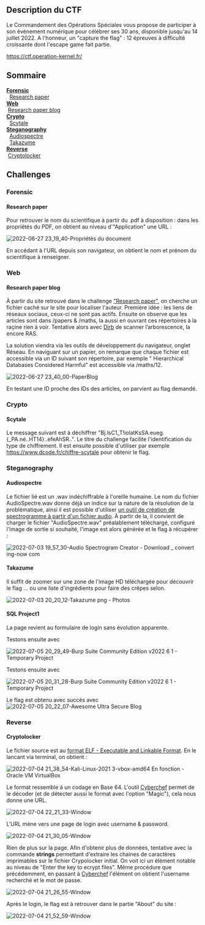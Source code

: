 
## Description du CTF
Le Commandement des Opérations Spéciales vous propose de participer à son événement numérique pour célébrer ses 30 ans, disponible jusqu'au 14 juillet 2022. A l'honneur, un "capture the flag" : 12 épreuves à difficulté croissante dont l'escape game fait partie.

https://ctf.operation-kernel.fr/

## Sommaire
[**Forensic**](#forensic)  
   [Research paper](#research-paper)  
[**Web**](#web)  
   [Research paper blog](#research-paper-blog)  
[**Crypto**](#crypto)  
   [Scytale](#scytale)  
[**Steganography**](#steganography)  
   [Audiospectre](#audiospectre)  
    [Takazume](#takazume)  
[**Reverse**](#reverse)  
   [Cryptolocker](#cryptolocker)


## Challenges
### Forensic
#### Research paper 
Pour retrouver le nom du scientifique à partir du .pdf à disposition : dans les propriétés du PDF, on obtient au niveau d'"Application" une URL : 

  ![2022-06-27 23_19_40-Propriétés du document](https://user-images.githubusercontent.com/93680908/176037482-06916b9d-d070-48ff-b19b-dadc3a2dc503.png)
  
  En accédant à l'URL depuis son navigateur, on obtient le nom et prénom du scientifique à renseigner.
  
### Web 
#### Research paper blog 
À partir du site retrouvé dans le challenge ["Research paper"](#research-paper), on cherche un fichier caché sur le site pour localiser l'auteur. Première idée : les liens de réseaux sociaux, ceux-ci ne sont pas actifs. Ensuite on observe que les articles sont dans /papers & /maths, la aussi en ouvrant ces répertoires à la raçine rien à voir. 
Tentative alors avec [Dirb](https://www.kali.org/tools/dirb/) de scanner l’arborescence, la encore RAS. 

La solution viendra via les outils de développement du navigateur, onglet Réseau. En naviguant sur un papier, on remarque que chaque fichier est accessible via un ID suivant son répertoire, par exemple " Hierarchical Databases Considered Harmful" est accessible via /maths/12. 

![2022-06-27 23_40_00-PaperBlog](https://user-images.githubusercontent.com/93680908/176040214-3836fdcd-7b5c-4beb-98e2-911219b5250c.png)

En testant une ID proche des IDs des articles, on parvient au flag demandé. 

### Crypto 
#### Scytale
Le message suivant est à déchiffrer "Bj.lsC1_T!iolatKsSA.eueg.{_PA.né..HT14}..efeAhSR..". Le titre du challenge facilite l'identification du type de chiffrement. Il est ensuite possible d'utiliser par exemple https://www.dcode.fr/chiffre-scytale pour obtenir le flag. 

### Steganography 
#### Audiospectre
Le fichier lié est un .wav indéchiffrable à l'oreille humaine. Le nom du fichier AudioSpectre.wav donne déjà un indice sur la nature de la résolution de la problématique, ainsi il est possible d'utiliser [un outil de création de spectrogramme à partir d'un fichier audio](https://convert.ing-now.com/audio-spectrogram-creator/). À partir de la, il convient de charger le fichier "AudioSpectre.wav" préalablement téléchargé, configuré l'image de sortie si souhaité, l'image est alors générée et le flag à récupérer : 

![2022-07-03 19_57_30-Audio Spectrogram Creator - Download _ convert ing-now com](https://user-images.githubusercontent.com/93680908/177051726-db3f6479-af7e-41ba-9ad5-a681dd781d18.png)

#### Takazume 
Il suffit de zoomer sur une zone de l'image HD téléchargée pour découvrir le flag ... ou une liste d'ingrédients pour faire des crêpes selon. 

![2022-07-03 20_20_12-Takazume png ‎- Photos](https://user-images.githubusercontent.com/93680908/177052413-6592fdc1-bc03-430b-a173-25b02f14ffaa.png)

#### SQL Project1 
La page revient au formulaire de login sans évolution apparente.

Testons ensuite avec 

![2022-07-05 20_29_49-Burp Suite Community Edition v2022 6 1 - Temporary Project](https://user-images.githubusercontent.com/93680908/177392666-11c6aae0-b946-47f7-84ed-f6bdac695ddc.png)

Testons ensuite avec 

![2022-07-05 20_31_28-Burp Suite Community Edition v2022 6 1 - Temporary Project](https://user-images.githubusercontent.com/93680908/177392740-2c459d17-d24f-4ecc-8adc-fda618f8b768.png)

Le flag est obtenu avec succès avec 
![2022-07-05 20_22_07-Awesome Ultra Secure Blog](https://user-images.githubusercontent.com/93680908/177391834-ab1223d1-48db-4e10-b41d-dd4f07150f59.png)


### Reverse
#### Cryptolocker 
Le fichier source est au [format ELF - Executable and Linkable Format](https://fr.wikipedia.org/wiki/Executable_and_Linkable_Format). En le lancant via terminal, on obtient : 

![2022-07-04 21_38_54-Kali-Linux-2021 3-vbox-amd64  En fonction  - Oracle VM VirtualBox](https://user-images.githubusercontent.com/93680908/177209862-9a6aadf5-aaed-4d75-a924-afc48c4b5ad7.png)

Le format ressemble à un codage en Base 64. L'outil [Cyberchef](https://gchq.github.io/CyberChef/) permet de le décoder (et de détecter aussi le format avec l'option "Magic"), cela nous donne une URL.

![2022-07-04 22_21_33-Window](https://user-images.githubusercontent.com/93680908/177213149-faf09841-a459-4e06-b542-80e0205aae7a.png)

L'URL mène vers une page de login avec username & password. 

![2022-07-04 21_30_05-Window](https://user-images.githubusercontent.com/93680908/177210714-0cf4dd2c-807f-4621-8dc4-d8549a58b757.png)

Rien de plus sur la page. Afin d'obtenir plus de données, tentative avec la commande **strings** permettant d'extraire les chaines de caractères imprimables sur le fichier Crypolocker initial. On voit ici un élément notable au niveau de "Enter the key to ecrypt files". Même procédure que précédemment, en passant à [Cyberchef](https://gchq.github.io/CyberChef/) l'élément on obtient l'username recherché et le mot de passe.

![2022-07-04 21_26_55-Window](https://user-images.githubusercontent.com/93680908/177215280-82585e97-d4c5-438a-a225-53a83c1ebeb6.png)

Après le login, le flag est à retrouver dans le partie "About" du site : 

![2022-07-04 21_52_59-Window](https://user-images.githubusercontent.com/93680908/177210849-2656ce9f-1d09-44be-9010-e457b822a9c3.png)




